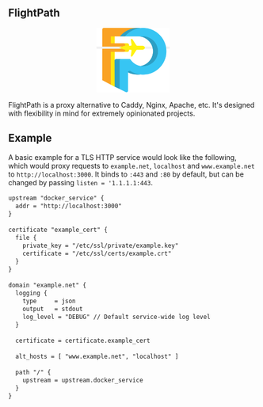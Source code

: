 FlightPath
-----------

<p align="center">
  <img width="148px" src="https://github.com/mikemackintosh/flightpath/raw/master/.github/flightpath.png">
</p>

FlightPath is a proxy alternative to Caddy, Nginx, Apache, etc. It's designed with flexibility in mind for extremely opinionated projects.

## Example
A basic example for a TLS HTTP service would look like the following, which would proxy requests to `example.net`, `localhost` and `www.example.net` to `http://localhost:3000`. It binds to `:443` and `:80` by default, but can be changed by passing `listen = '1.1.1.1:443`.

```hcl
upstream "docker_service" {
  addr = "http://localhost:3000"
}

certificate "example_cert" {
  file {
    private_key = "/etc/ssl/private/example.key"
    certificate = "/etc/ssl/certs/example.crt"
  }
}

domain "example.net" {
  logging {
    type     = json
    output   = stdout
    log_level = "DEBUG" // Default service-wide log level
  }

  certificate = certificate.example_cert

  alt_hosts = [ "www.example.net", "localhost" ]

  path "/" {
    upstream = upstream.docker_service
  }
}
```